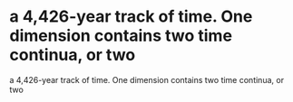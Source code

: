 # a 4,426-year track of time. One dimension contains two time continua, or two

a 4,426-year track of time. One dimension contains two time continua, or two
